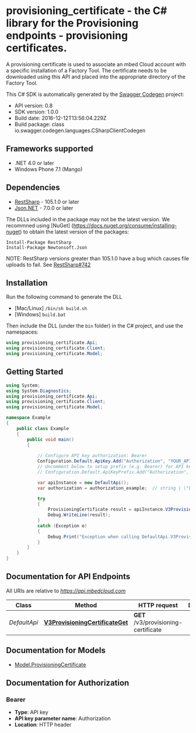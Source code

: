 # provisioning_certificate - the C# library for the Provisioning endpoints - provisioning certificates.

A provisioning certificate is used to associate an mbed Cloud account with a specific installation of a Factory Tool. The certificate needs to be downloaded using this API and placed into the appropriate directory of the Factory Tool. 

This C# SDK is automatically generated by the [Swagger Codegen](https://github.com/swagger-api/swagger-codegen) project:

- API version: 0.8
- SDK version: 1.0.0
- Build date: 2016-12-12T13:56:04.229Z
- Build package: class io.swagger.codegen.languages.CSharpClientCodegen

<a name="frameworks-supported"></a>
## Frameworks supported
- .NET 4.0 or later
- Windows Phone 7.1 (Mango)

<a name="dependencies"></a>
## Dependencies
- [RestSharp](https://www.nuget.org/packages/RestSharp) - 105.1.0 or later
- [Json.NET](https://www.nuget.org/packages/Newtonsoft.Json/) - 7.0.0 or later

The DLLs included in the package may not be the latest version. We recommned using [NuGet] (https://docs.nuget.org/consume/installing-nuget) to obtain the latest version of the packages:
```
Install-Package RestSharp
Install-Package Newtonsoft.Json
```

NOTE: RestSharp versions greater than 105.1.0 have a bug which causes file uploads to fail. See [RestSharp#742](https://github.com/restsharp/RestSharp/issues/742)

<a name="installation"></a>
## Installation
Run the following command to generate the DLL
- [Mac/Linux] `/bin/sh build.sh`
- [Windows] `build.bat`

Then include the DLL (under the `bin` folder) in the C# project, and use the namespaces:
```csharp
using provisioning_certificate.Api;
using provisioning_certificate.Client;
using provisioning_certificate.Model;
```
<a name="getting-started"></a>
## Getting Started

```csharp
using System;
using System.Diagnostics;
using provisioning_certificate.Api;
using provisioning_certificate.Client;
using provisioning_certificate.Model;

namespace Example
{
    public class Example
    {
        public void main()
        {
            
            // Configure API key authorization: Bearer
            Configuration.Default.ApiKey.Add("Authorization", "YOUR_API_KEY");
            // Uncomment below to setup prefix (e.g. Bearer) for API key, if needed
            // Configuration.Default.ApiKeyPrefix.Add("Authorization", "Bearer");

            var apiInstance = new DefaultApi();
            var authorization = authorization_example;  // string | \"Bearer\" followed by the reference token or API key.

            try
            {
                ProvisioningCertificate result = apiInstance.V3ProvisioningCertificateGet(authorization);
                Debug.WriteLine(result);
            }
            catch (Exception e)
            {
                Debug.Print("Exception when calling DefaultApi.V3ProvisioningCertificateGet: " + e.Message );
            }
        }
    }
}
```

<a name="documentation-for-api-endpoints"></a>
## Documentation for API Endpoints

All URIs are relative to *https://api.mbedcloud.com*

Class | Method | HTTP request | Description
------------ | ------------- | ------------- | -------------
*DefaultApi* | [**V3ProvisioningCertificateGet**](docs/DefaultApi.md#v3provisioningcertificateget) | **GET** /v3/provisioning-certificate | 


<a name="documentation-for-models"></a>
## Documentation for Models

 - [Model.ProvisioningCertificate](docs/ProvisioningCertificate.md)


<a name="documentation-for-authorization"></a>
## Documentation for Authorization

<a name="Bearer"></a>
### Bearer

- **Type**: API key
- **API key parameter name**: Authorization
- **Location**: HTTP header

